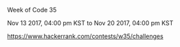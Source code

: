 Week of Code 35

Nov 13 2017, 04:00 pm KST to Nov 20 2017, 04:00 pm KST

https://www.hackerrank.com/contests/w35/challenges
